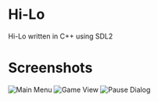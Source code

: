 # Hi-Lo
Hi-Lo written in C++ using SDL2

# Screenshots
![Main Menu](/relative/path/to/Screenshots/hilo-ss-1.png?raw=true "Main Menu")
![Game View](/relative/path/to/Screenshots/hilo-ss-2.png?raw=true "Game View")
![Pause Dialog](/relative/path/to/Screenshots/hilo-ss-3.png?raw=true "Pause Dialog")
